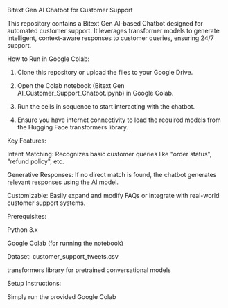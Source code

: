 Bitext Gen AI Chatbot for Customer Support

This repository contains a Bitext Gen AI-based Chatbot designed for automated customer support. It leverages transformer models to generate intelligent, context-aware responses to customer queries, ensuring 24/7 support.

How to Run in Google Colab:

1. Clone this repository or upload the files to your Google Drive.


2. Open the Colab notebook (Bitext Gen AI_Customer_Support_Chatbot.ipynb) in Google Colab.


3. Run the cells in sequence to start interacting with the chatbot.


4. Ensure you have internet connectivity to load the required models from the Hugging Face transformers library.



Key Features:

Intent Matching: Recognizes basic customer queries like "order status", "refund policy", etc.

Generative Responses: If no direct match is found, the chatbot generates relevant responses using the AI model.

Customizable: Easily expand and modify FAQs or integrate with real-world customer support systems.


Prerequisites:

Python 3.x

Google Colab (for running the notebook)

Dataset: customer_support_tweets.csv

transformers library for pretrained conversational models


Setup Instructions:

Simply run the provided Google Colab

